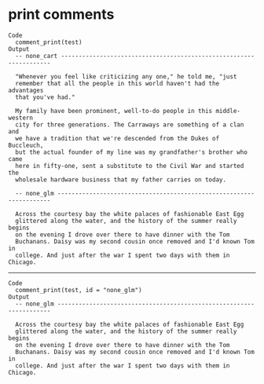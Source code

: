 # print comments

    Code
      comment_print(test)
    Output
      -- none_cart ------------------------------------------------------------------- 
      
      "Whenever you feel like criticizing any one," he told me, "just
      remember that all the people in this world haven't had the advantages
      that you've had."
      
      My family have been prominent, well-to-do people in this middle-western
      city for three generations. The Carraways are something of a clan and
      we have a tradition that we're descended from the Dukes of Buccleuch,
      but the actual founder of my line was my grandfather's brother who came
      here in fifty-one, sent a substitute to the Civil War and started the
      wholesale hardware business that my father carries on today. 
      
      -- none_glm -------------------------------------------------------------------- 
      
      Across the courtesy bay the white palaces of fashionable East Egg
      glittered along the water, and the history of the summer really begins
      on the evening I drove over there to have dinner with the Tom
      Buchanans. Daisy was my second cousin once removed and I'd known Tom in
      college. And just after the war I spent two days with them in Chicago. 
      

---

    Code
      comment_print(test, id = "none_glm")
    Output
      -- none_glm -------------------------------------------------------------------- 
      
      Across the courtesy bay the white palaces of fashionable East Egg
      glittered along the water, and the history of the summer really begins
      on the evening I drove over there to have dinner with the Tom
      Buchanans. Daisy was my second cousin once removed and I'd known Tom in
      college. And just after the war I spent two days with them in Chicago. 
      

